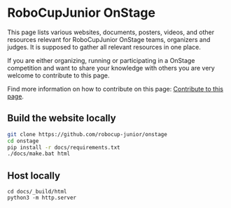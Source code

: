 # RoboCupJunior OnStage

This page lists various websites, documents, posters, videos, and other resources relevant for RoboCupJunior OnStage teams, organizers
and judges. It is supposed to gather all relevant resources in one place.

If you are either organizing, running or participating in a OnStage competition and want to share your knowledge with others you
are very welcome to contribute to this page.

Find more information on how to contribute on this page: [Contribute to this page](https://robocup-junior.github.io/onstage/contribute/to_page.html).

## Build the website locally

```sh
git clone https://github.com/robocup-junior/onstage
cd onstage
pip install -r docs/requirements.txt
./docs/make.bat html
```

## Host locally
```
cd docs/_build/html
python3 -m http.server
